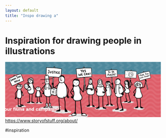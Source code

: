 ```yaml
---
layout: default
title: "Inspo drawing a"
---
```


# Inspiration for drawing people in illustrations 


![](media/cleanshot_2023-11-02-at-11-43-18@2x.png)
https://www.storyofstuff.org/about/

#inspiration